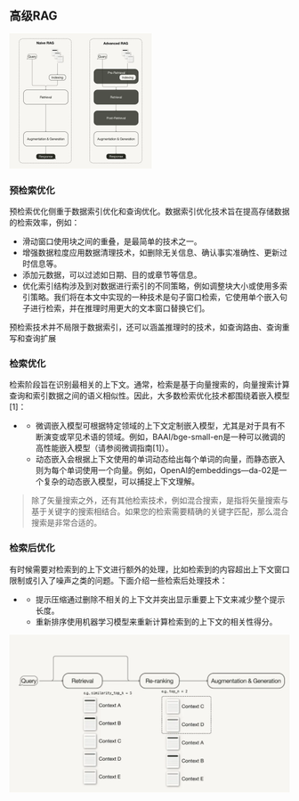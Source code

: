 ## **高级RAG**

<img src="img/Task37高级RAG从理论到LlamaIndex实现/640-20240405205452398" alt="Image" style="zoom: 25%;" />

### **预检索优化**

预检索优化侧重于数据索引优化和查询优化。数据索引优化技术旨在提高存储数据的检索效率，例如：

- 滑动窗口使用块之间的重叠，是最简单的技术之一。
- 增强数据粒度应用数据清理技术，如删除无关信息、确认事实准确性、更新过时信息等。
- 添加元数据，可以过滤如日期、目的或章节等信息。
- 优化索引结构涉及到对数据进行索引的不同策略，例如调整块大小或使用多索引策略。我们将在本文中实现的一种技术是句子窗口检索，它使用单个嵌入句子进行检索，并在推理时用更大的文本窗口替换它们。

预检索技术并不局限于数据索引，还可以涵盖推理时的技术，如查询路由、查询重写和查询扩展

### **检索优化**

检索阶段旨在识别最相关的上下文。通常，检索是基于向量搜索的，向量搜索计算查询和索引数据之间的语义相似性。因此，大多数检索优化技术都围绕着嵌入模型[1]：

- - 微调嵌入模型可根据特定领域的上下文定制嵌入模型，尤其是对于具有不断演变或罕见术语的领域。例如，BAAI/bge-small-en是一种可以微调的高性能嵌入模型（请参阅微调指南[1]）。
  - 动态嵌入会根据上下文使用的单词动态给出每个单词的向量，而静态嵌入则为每个单词使用一个向量。例如，OpenAI的embeddings—da-02是一个复杂的动态嵌入模型，可以捕捉上下文理解。



> 除了矢量搜索之外，还有其他检索技术，例如混合搜索，是指将矢量搜索与基于关键字的搜索相结合。如果您的检索需要精确的关键字匹配，那么混合搜索是非常合适的。

### **检索后优化**

​    有时候需要对检索到的上下文进行额外的处理，比如检索到的内容超出上下文窗口限制或引入了噪声之类的问题。下面介绍一些检索后处理技术：

- - 提示压缩通过删除不相关的上下文并突出显示重要上下文来减少整个提示长度。
  - 重新排序使用机器学习模型来重新计算检索到的上下文的相关性得分。

![Image](img/Task37高级RAG从理论到LlamaIndex实现/640-20240405205918667)


